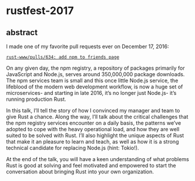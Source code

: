 # rustfest-2017

## abstract

I made one of my favorite pull requests ever on December 17, 2016:

[`rust-www/pulls/634: add npm to friends page`](https://github.com/rust-lang/rust-www/pull/634)

On any given day, the npm registry, a repository of packages primarily for JavaScript and Node.js, serves around 350,000,000 package downloads. The npm services team is small and this once little Node.js service, the lifeblood of the modern web development workflow, is now a huge set of microservices- and starting in late 2016, it’s no longer just Node.js- it’s running production Rust.

In this talk, I’ll tell the story of how I convinced my manager and team to give Rust a chance. Along the way, I’ll talk about the critical challenges that the npm registry services encounter on a daily basis, the patterns we’ve adopted to cope with the heavy operational load, and how they are well suited to be solved with Rust. I’ll also highlight the unique aspects of Rust that make it an pleasure to learn and teach, as well as how it is a strong technical candidate for replacing Node.js (hint: Tokio!).

At the end of the talk, you will have a keen understanding of what problems Rust is good at solving and feel motivated and empowered to start the conversation about bringing Rust into your own organization.
